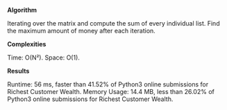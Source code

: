 **Algorithm**

Iterating over the matrix and compute the sum of 
every individual list. Find the maximum 
amount of money after each iteration.

**Complexities**

Time: O(N²).
Space: O(1).

**Results**

Runtime: 56 ms, faster than 41.52% of Python3 online submissions for Richest Customer Wealth.
Memory Usage: 14.4 MB, less than 26.02% of Python3 online submissions for Richest Customer Wealth.
